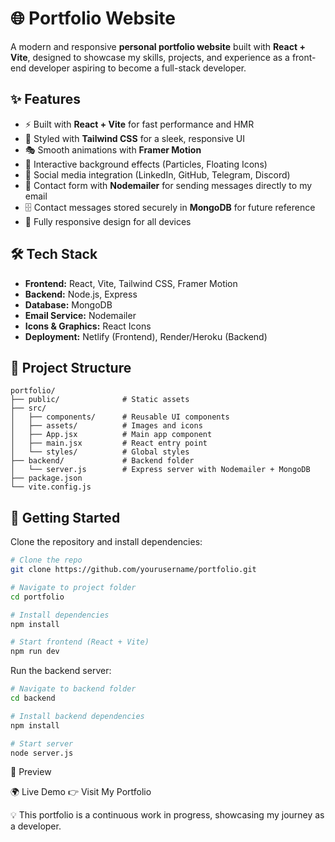 # 🌐 Portfolio Website

A modern and responsive **personal portfolio website** built with **React + Vite**, designed to showcase my skills, projects, and experience as a front-end developer aspiring to become a full-stack developer.

## ✨ Features

* ⚡ Built with **React + Vite** for fast performance and HMR
* 🎨 Styled with **Tailwind CSS** for a sleek, responsive UI
* 🎭 Smooth animations with **Framer Motion**
* 🌌 Interactive background effects (Particles, Floating Icons)
* 🔗 Social media integration (LinkedIn, GitHub, Telegram, Discord)
* 📩 Contact form with **Nodemailer** for sending messages directly to my email
* 🗄️ Contact messages stored securely in **MongoDB** for future reference
* 📱 Fully responsive design for all devices

## 🛠️ Tech Stack

* **Frontend:** React, Vite, Tailwind CSS, Framer Motion
* **Backend:** Node.js, Express
* **Database:** MongoDB
* **Email Service:** Nodemailer
* **Icons & Graphics:** React Icons
* **Deployment:** Netlify (Frontend), Render/Heroku (Backend)

## 📂 Project Structure

```
portfolio/
├── public/              # Static assets
├── src/
│   ├── components/      # Reusable UI components
│   ├── assets/          # Images and icons
│   ├── App.jsx          # Main app component
│   ├── main.jsx         # React entry point
│   └── styles/          # Global styles
├── backend/             # Backend folder
│   └── server.js        # Express server with Nodemailer + MongoDB
├── package.json
└── vite.config.js
```

## 🚀 Getting Started

Clone the repository and install dependencies:

```bash
# Clone the repo
git clone https://github.com/yourusername/portfolio.git

# Navigate to project folder
cd portfolio

# Install dependencies
npm install

# Start frontend (React + Vite)
npm run dev
```

Run the backend server:

```bash
# Navigate to backend folder
cd backend

# Install backend dependencies
npm install

# Start server
node server.js
```

📸 Preview

🌍 Live Demo
👉 Visit My Portfolio

💡 This portfolio is a continuous work in progress, showcasing my journey as a developer.

